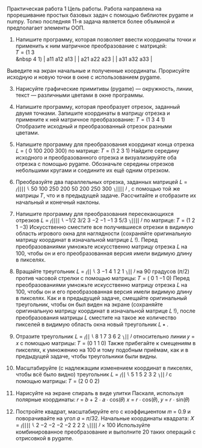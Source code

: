 Практическая работа 1
Цель работы. Работа направлена на прорешивание простых базовых задач с помощью библиотек pygame и numpy.
Толко последняя 11-я задача является более объямной и предполагает элементы ООП.

1. Напишите программу, которая позволяет ввести координаты точки и применить к ним матричное преобразование с матрицей:  
𝑇 = (1 3  
&nbsp 4 1)
| a11  a12  a13 |
| a21  a22  a23 |
| a31  a32  a33 |



Выведите на экран начальные и полученные координаты. Прорисуйте исходную и новую точки в окне с использованием pygame.

3. Нарисуйте графические примитивы (pygame) — окружность, линии, текст — различными цветами в окне программы.

4. Напишите программу, которая преобразует отрезок, заданный двумя точками. Запишите координаты в матрицу
отрезка и примените к ней матричное преобразование:
𝑇 = (1 3
4 1)
Отобразите исходный и преобразованный отрезок разными цветами.

5. Напишите программу для преобразования координат конца отрезка
𝐿 = ( 0 100
200 300)
по матрице:
𝑇 = (1 2
3 1)
Найдите середину исходного и преобразованного отрезка и визуализируйте оба отрезка с помощью pygame. Обозначьте середины отрезков небольшими кругами и соедините их ещё одним отрезком.

6. Преобразуйте два параллельных отрезка, заданных матрицей
𝐿 =
⎛⎜⎜⎜⎜
⎝
50 100
250 200
50 200
250 300
⎞⎟⎟⎟⎟
⎠
,
с помощью той же матрицы 𝑇, что и в предыдущей задаче. Рассчитайте и отобразите их начальный и конечный наклоны.

7. Напишите программу для преобразования пересекающихся отрезков
𝐿 =
⎛⎜⎜⎜⎜
⎝
−1/2 3/2
3 −2
−1 −1
3 5/3
⎞⎟⎟⎟⎟
⎠
по матрице:
𝑇 = (1 2
1 −3)
Искусственно сместите все получившиеся отрезки в видимую область игрового окна для наглядности (сохраняйте оригинальную матрицу координат в изначальной матрице 𝐿 !). Перед преобразованиями умножьте искусственно
матрицу отрезка 𝐿 на 100, чтобы он и его преобразованная версия имели видимую длину в пикселях.

8. Вращайте треугольник
𝐿 = ⎛⎜⎜
⎝
3 −1
4 1
2 1
⎞⎟⎟
⎠
на 90 градусов (𝜋/2) против часовой стрелки с помощью матрицы:
𝑇 = ( 0 1
−1 0)
Перед преобразованиями умножьте искусственно матрицу отрезка 𝐿 на 100, чтобы он и его преобразованная версия
имели видимую длину в пикселях. Как и в предыдущей задаче, смещайте оригинальный треугольник, чтобы он был
виден на экране (сохраняйте оригинальную матрицу координат в изначальной матрице 𝐿 !), после преобразования
матрицы 𝐿 сместите на такое же количество пикселей в видимую область окна новый треугольник 𝐿
∗
.

9. Отразите треугольник
𝐿 = ⎛⎜⎜
⎝
8 1
7 3
6 2
⎞⎟⎟
⎠
относительно линии 𝑦 = 𝑥 с помощью матрицы:
𝑇 = (0 1
1 0)
Также прибегайте к смещениям в пикселях, к умножению на 100 и тому подобным приёмам, как и в предыдущей
задаче, чтобы треугольники были видны.

10. Масштабируйте (с надлежащим изменением координат в пикселях, чтобы всё было видно) треугольник
𝐿 = ⎛⎜⎜
⎝
5 1
5 2
3 2
⎞⎟⎟
⎠
с помощью матрицы:
𝑇 = (2 0
0 2)

11. Нарисуйте на экране спираль в виде улитки Паскаля, используя полярные координаты:
𝑟 = 𝑏 + 2 ⋅ 𝑎 ⋅ cos(𝜃)
𝑥 = 𝑟 ⋅ cos(𝜃), 𝑦 = 𝑟 ⋅ sin(𝜃)

12. Постройте квадрат, масштабируйте его с коэффициентом 𝑚 = 0.9 и поворачивайте на угол 𝛼 = 𝜋/32. Начальные координаты квадрата:
𝑋 =
⎛⎜⎜⎜⎜
⎝
2 −2
−2 −2
−2 2
2 2
⎞⎟⎟⎟⎟
⎠
× 100
Используйте комбинированное преобразование и выполните 20 таких операций с отрисовкой в pygame.

